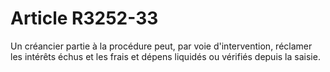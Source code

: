 # Article R3252-33

  
Un créancier partie à la procédure peut, par voie d'intervention, réclamer les intérêts échus et les frais et dépens liquidés ou vérifiés depuis la saisie.